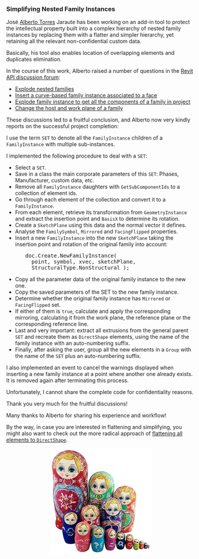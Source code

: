 <head>
<meta http-equiv="Content-Type" content="text/html; charset=utf-8">
<link rel="stylesheet" type="text/css" href="bc.css">
<!--
<script src="https://cdn.rawgit.com/google/code-prettify/master/loader/run_prettify.js" type="text/javascript"></script>
-->
</head>

<!---

 in the #RevitAPI @AutodeskRevit #bim #dynamobim @AutodeskForge #ForgeDevCon 

José Alberto Torres Jaraute implemented an add-in tool to protect the intellectual property built into a complex hierarchy of nested family instances by replacing them with a flatter and simpler hierarchy, yet retaining all the relevant non-confidential custom data.
Basically, his tool also enables location of overlapping elements and duplicates elimination.
In the course of this work, Alberto raised a number of questions in
the Revit API discussion forum
&ndash; Explode nested families
&ndash; Insert a curve-based family instance associated to a face
&ndash; Explode family instance to get all the components of a family in project
&ndash; Change the host and work plane of a family...

--->

### Simplifying Nested Family Instances

José [Alberto Torres](https://forums.autodesk.com/t5/user/viewprofilepage/user-id/71628) Jaraute has
been working on an add-in tool to protect the intellectual property built into a complex hierarchy of nested family instances by replacing them with a flatter and simpler hierarchy, yet retaining all the relevant non-confidential custom data.

Basically, his tool also enables location of overlapping elements and duplicates elimination.

In the course of this work, Alberto raised a number of questions in
the [Revit API discussion forum](http://forums.autodesk.com/t5/revit-api-forum/bd-p/160):

- [Explode nested families](https://forums.autodesk.com/t5/revit-api-forum/explode-nested-familes/m-p/8042667)
- [Insert a curve-based family instance associated to a face](https://forums.autodesk.com/t5/revit-api-forum/insert-a-family-curvebased-with-newfamilyinstance-associated-to/m-p/7390334)
- [Explode family instance to get all the components of a family in project](https://forums.autodesk.com/t5/revit-api-forum/explode-familyinstance-to-get-all-the-components-of-the-family/m-p/6984603)
- [Change the host and work plane of a family](https://forums.autodesk.com/t5/revit-api-forum/is-there-no-way-to-change-the-host-and-work-plan-of-a-family/m-p/7252070)

These discussions led to a fruitful conclusion, and Alberto now very kindly reports on the successful project completion:
 
I use the term `SET` to denote all the `FamilyInstance` children of a `FamilyInstance` with multiple sub-instances.

I implemented the following procedure to deal with a `SET`:

- Select a `SET`.
- Save in a class the main corporate parameters of this `SET`: Phases, Manufacturer, custom data, etc.
- Remove all `FamilyInstance` daughters with `GetSubComponentIds` to a collection of element ids.
- Go through each element of the collection and convert it to a `FamilyInstance`.
- From each element, retrieve its transformation from `GeometryInstance` and extract the insertion point and `BasisX` to determine its rotation.
- Create a `SketchPlane` using this data and the normal vector it defines.
- Analyse the `FamilySymbol`, `Mirrored` and `FacingFlipped` properties.
- Insert a new `FamilyInstance` into the new `SketchPlane` taking the insertion point and rotation of the original family into account:

<pre class="code">
      doc.Create.NewFamilyInstance(
        point, symbol, xvec, sketchPlane,
        StructuralType.NonStructural );
</pre>

- Copy all the parameter data of the original family instance to the new one.
- Copy the saved parameters of the SET to the new family instance.
- Determine whether the original family instance has `Mirrored` or `FacingFlipped` set.
- If either of them is `true`, calculate and apply the corresponding mirroring, calculating it from the work plane, the reference plane or the corresponding reference line.
- Last and very important: extract all extrusions from the general parent `SET` and recreate them as `DirectShape` elements, using the name of the family instance with an auto-numbering suffix.
- Finally, after asking the user, group all the new elements in a `Group` with the name of the `SET` plus an auto-numbering suffix.

I also implemented an event to cancel the warnings displayed when inserting a new family instance at a point where another one already exists. It is removed again after terminating this process.

Unfortunately, I cannot share the complete code for confidentiality reasons.

Thank you very much for the fruitful discussions!

Many thanks to Alberto for sharing his experience and workflow!

By the way, in case you are interested in flattening and simplifying, you might also want to check out the more radical approach 
of [flattening all elements to `DirectShape`](http://thebuildingcoder.typepad.com/blog/2015/11/flatten-all-elements-to-directshape.html).

<center>
<img src="img/nesting_matryoshka_dolls.png" alt="Nested matryoshka dolls" width="270"/>
</center>

